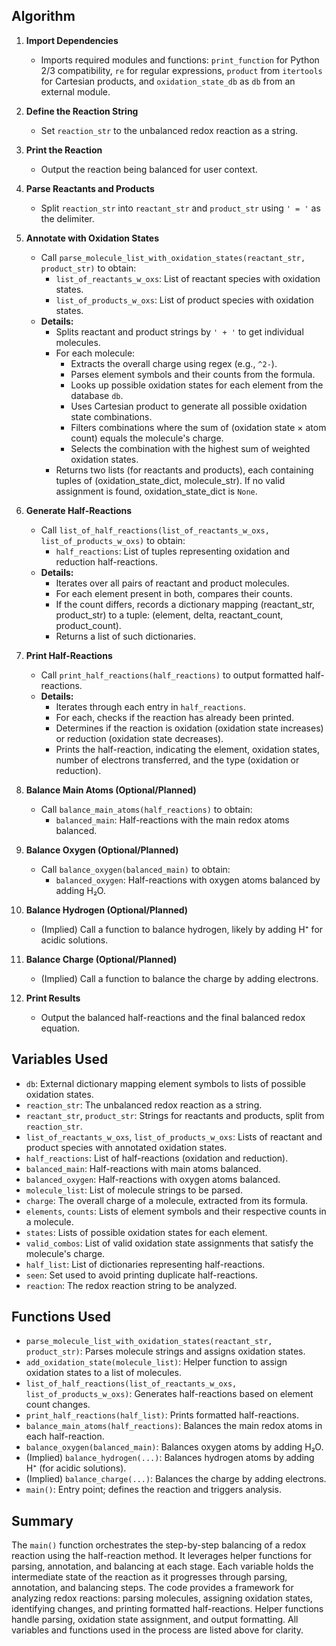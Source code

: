 Algorithm
---------

1. **Import Dependencies**
    - Imports required modules and functions: `print_function` for Python 2/3 compatibility, `re` for regular expressions, `product` from `itertools` for Cartesian products, and `oxidation_state_db` as `db` from an external module.

2. **Define the Reaction String**
    - Set `reaction_str` to the unbalanced redox reaction as a string.

3. **Print the Reaction**
    - Output the reaction being balanced for user context.

4. **Parse Reactants and Products**
    - Split `reaction_str` into `reactant_str` and `product_str` using `' = '` as the delimiter.

5. **Annotate with Oxidation States**
    - Call `parse_molecule_list_with_oxidation_states(reactant_str, product_str)` to obtain:
        - `list_of_reactants_w_oxs`: List of reactant species with oxidation states.
        - `list_of_products_w_oxs`: List of product species with oxidation states.
    - **Details:**
        - Splits reactant and product strings by `' + '` to get individual molecules.
        - For each molecule:
            - Extracts the overall charge using regex (e.g., `^2-`).
            - Parses element symbols and their counts from the formula.
            - Looks up possible oxidation states for each element from the database `db`.
            - Uses Cartesian product to generate all possible oxidation state combinations.
            - Filters combinations where the sum of (oxidation state × atom count) equals the molecule's charge.
            - Selects the combination with the highest sum of weighted oxidation states.
        - Returns two lists (for reactants and products), each containing tuples of (oxidation_state_dict, molecule_str). If no valid assignment is found, oxidation_state_dict is `None`.

6. **Generate Half-Reactions**
    - Call `list_of_half_reactions(list_of_reactants_w_oxs, list_of_products_w_oxs)` to obtain:
        - `half_reactions`: List of tuples representing oxidation and reduction half-reactions.
    - **Details:**
        - Iterates over all pairs of reactant and product molecules.
        - For each element present in both, compares their counts.
        - If the count differs, records a dictionary mapping (reactant_str, product_str) to a tuple: (element, delta, reactant_count, product_count).
        - Returns a list of such dictionaries.

7. **Print Half-Reactions**
    - Call `print_half_reactions(half_reactions)` to output formatted half-reactions.
    - **Details:**
        - Iterates through each entry in `half_reactions`.
        - For each, checks if the reaction has already been printed.
        - Determines if the reaction is oxidation (oxidation state increases) or reduction (oxidation state decreases).
        - Prints the half-reaction, indicating the element, oxidation states, number of electrons transferred, and the type (oxidation or reduction).

8. **Balance Main Atoms (Optional/Planned)**
    - Call `balance_main_atoms(half_reactions)` to obtain:
        - `balanced_main`: Half-reactions with the main redox atoms balanced.

9. **Balance Oxygen (Optional/Planned)**
    - Call `balance_oxygen(balanced_main)` to obtain:
        - `balanced_oxygen`: Half-reactions with oxygen atoms balanced by adding H₂O.

10. **Balance Hydrogen (Optional/Planned)**
    - (Implied) Call a function to balance hydrogen, likely by adding H⁺ for acidic solutions.

11. **Balance Charge (Optional/Planned)**
    - (Implied) Call a function to balance the charge by adding electrons.

12. **Print Results**
    - Output the balanced half-reactions and the final balanced redox equation.


Variables Used
--------------
- `db`: External dictionary mapping element symbols to lists of possible oxidation states.
- `reaction_str`: The unbalanced redox reaction as a string.
- `reactant_str`, `product_str`: Strings for reactants and products, split from `reaction_str`.
- `list_of_reactants_w_oxs`, `list_of_products_w_oxs`: Lists of reactant and product species with annotated oxidation states.
- `half_reactions`: List of half-reactions (oxidation and reduction).
- `balanced_main`: Half-reactions with main atoms balanced.
- `balanced_oxygen`: Half-reactions with oxygen atoms balanced.
- `molecule_list`: List of molecule strings to be parsed.
- `charge`: The overall charge of a molecule, extracted from its formula.
- `elements`, `counts`: Lists of element symbols and their respective counts in a molecule.
- `states`: Lists of possible oxidation states for each element.
- `valid_combos`: List of valid oxidation state assignments that satisfy the molecule's charge.
- `half_list`: List of dictionaries representing half-reactions.
- `seen`: Set used to avoid printing duplicate half-reactions.
- `reaction`: The redox reaction string to be analyzed.


Functions Used
--------------
- `parse_molecule_list_with_oxidation_states(reactant_str, product_str)`: Parses molecule strings and assigns oxidation states.
- `add_oxidation_state(molecule_list)`: Helper function to assign oxidation states to a list of molecules.
- `list_of_half_reactions(list_of_reactants_w_oxs, list_of_products_w_oxs)`: Generates half-reactions based on element count changes.
- `print_half_reactions(half_list)`: Prints formatted half-reactions.
- `balance_main_atoms(half_reactions)`: Balances the main redox atoms in each half-reaction.
- `balance_oxygen(balanced_main)`: Balances oxygen atoms by adding H₂O.
- (Implied) `balance_hydrogen(...)`: Balances hydrogen atoms by adding H⁺ (for acidic solutions).
- (Implied) `balance_charge(...)`: Balances the charge by adding electrons.
- `main()`: Entry point; defines the reaction and triggers analysis.


Summary
-------
The `main()` function orchestrates the step-by-step balancing of a redox reaction using the half-reaction method. It leverages helper functions for parsing, annotation, and balancing at each stage. Each variable holds the intermediate state of the reaction as it progresses through parsing, annotation, and balancing steps. The code provides a framework for analyzing redox reactions: parsing molecules, assigning oxidation states, identifying changes, and printing formatted half-reactions. Helper functions handle parsing, oxidation state assignment, and output formatting. All variables and functions used in the process are listed above for clarity.